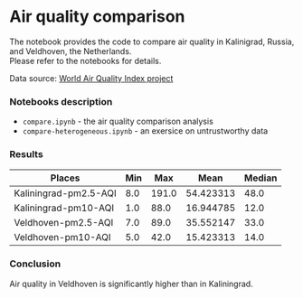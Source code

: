 # Air quality comparison  

The notebook provides the code to compare air quality in Kalinigrad, Russia, and Veldhoven, the Netherlands.  
Please refer to the notebooks for details.

Data source: [World Air Quality Index project](aqicn.org)

### Notebooks description

* `compare.ipynb` - the air quality comparison analysis  
* `compare-heterogeneous.ipynb` - an exersice on untrustworthy data

### Results

| Places                | Min | Max   | Mean      | Median |
| --------------------- | --- | ----- | --------- | ------ |
| Kaliningrad-pm2.5-AQI | 8.0 | 191.0 | 54.423313 |   48.0 |
| Kaliningrad-pm10-AQI  | 1.0 |  88.0 | 16.944785 |   12.0 |
| Veldhoven-pm2.5-AQI   | 7.0 |  89.0 | 35.552147 |   33.0 |
| Veldhoven-pm10-AQI    | 5.0 |  42.0 | 15.423313 |   14.0 |

### Conclusion  
Air quality in Veldhoven is significantly higher than in Kaliningrad.